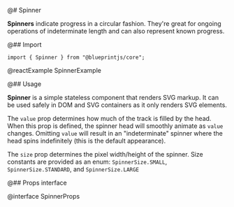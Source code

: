 @# Spinner

**Spinners** indicate progress in a circular fashion. They're great for ongoing operations of indeterminate length and
can also represent known progress.

@## Import

```tsx
import { Spinner } from "@blueprintjs/core";
```

@reactExample SpinnerExample

@## Usage

**Spinner** is a simple stateless component that renders SVG markup. It can be used safely in DOM and SVG containers as
it only renders SVG elements.

The `value` prop determines how much of the track is filled by the head. When this prop is defined, the spinner head
will smoothly animate as `value` changes. Omitting `value` will result in an "indeterminate" spinner where the head
spins indefinitely (this is the default appearance).

The `size` prop determines the pixel width/height of the spinner. Size constants are provided as an enum:
`SpinnerSize.SMALL`, `SpinnerSize.STANDARD`, and `SpinnerSize.LARGE`

@## Props interface

@interface SpinnerProps
